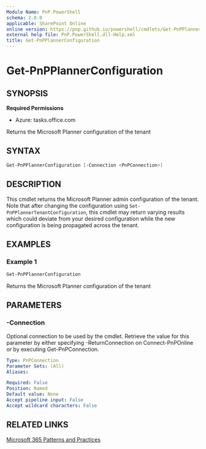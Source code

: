 ```yaml
---
Module Name: PnP.PowerShell
schema: 2.0.0
applicable: SharePoint Online
online version: https://pnp.github.io/powershell/cmdlets/Get-PnPPlannerConfiguration.html
external help file: PnP.PowerShell.dll-Help.xml
title: Get-PnPPlannerConfiguration
---
```

  
# Get-PnPPlannerConfiguration

## SYNOPSIS

**Required Permissions**

* Azure: tasks.office.com

Returns the Microsoft Planner configuration of the tenant

## SYNTAX

```powershell
Get-PnPPlannerConfiguration [-Connection <PnPConnection>] 
```

## DESCRIPTION
This cmdlet returns the Microsoft Planner admin configuration of the tenant. Note that after changing the configuration using `Set-PnPPlannerTenantConfiguration`, this cmdlet may return varying results which could deviate from your desired configuration while the new configuration is being propagated across the tenant.

## EXAMPLES

### Example 1
```powershell
Get-PnPPlannerConfiguration
```
Returns the Microsoft Planner configuration of the tenant

## PARAMETERS

### -Connection
Optional connection to be used by the cmdlet.
Retrieve the value for this parameter by either specifying -ReturnConnection on Connect-PnPOnline or by executing Get-PnPConnection.

```yaml
Type: PnPConnection
Parameter Sets: (All)
Aliases:

Required: False
Position: Named
Default value: None
Accept pipeline input: False
Accept wildcard characters: False
```

## RELATED LINKS

[Microsoft 365 Patterns and Practices](https://aka.ms/m365pnp)
